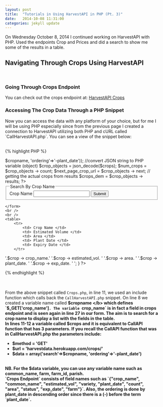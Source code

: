 ```yaml
---
layout: post
title:  "Tutorials in Using HarvestAPI in PHP (Pt. 3)"
date:   2014-10-08 11:31:00
categories: jekyll update
---
```


On Wednesday October 8, 2014 I continued working on HarvestAPI with PHP. Used the endpoints Crop and Prices 
and did a search to show me some of the results in a table. <br/>

<h2> <b> Navigating Through Crops Using HarvestAPI </b> </h2> 
<br/>

<h3> <b> Going Through Crops Endpoint </b> </h3>
You can check out the crops endpoint at: <a href="http://harvestdata.herokuapp.com/crops/"> HarvestAPI Crops </a> <br/>

<h3> <b> Accessing The Crop Data Through a PHP Snippet </b> </h3> 
Now you can access the data with any platform of your choice, but for me I will be using PHP especially since
from the previous page I created a connection to HarvestAPI utilizing both PHP and cURL called `CallHarvestAPI.php`. 
You can see a view of the snippet below: 
<br/><br/>

{% highlight PHP %}
<?php
	include("CallHarvestAPI.php");

	/*---------------------------------------------------------------------------------------*/
	/*---------------------------------- Crop Details ---------------------------------------*/
	/*---------------------------------------------------------------------------------------*/
		
	$cropname = $_GET['crop_name'];

	// call crops resource to return string
	$crops = CallAPI('GET', 'harvestdata.herokuapp.com/crops/',
				array('search'=>$cropname, 'ordering'=>'-plant_date'));

	//convert JSON string to PHP variable (object)
	$crop_objects = json_decode($crops);
		
	$num_crops = $crop_objects -> count;
	$next_page_crop_url  = $crop_objects -> next;
		
	// getting the actual crops from results
	$crops_dem = $crop_objects -> results;
?>
	
<form action="crops.php" method="get">
	<fieldset>
		<legend> Search By Crop Name </legend>
		Crop Name <input type="text" name = "crop_name"/> <input type="submit"/>			
	</fieldset>
	
	</form>		
	<br />
	<br />
	<table>
		<tr>
			<td> Crop Name </td>
			<td> Estimated Volume </td>	
			<td> Area </td>
			<td> Plant Date </td>
			<td> Expiry Date </td>
		</tr>
			
<?php 
			
foreach($crops_dem as $crop)
{
	echo '<tr>
			<td>'.$crop -> crop_name.'</td>
			<td>'.$crop -> estimated_vol. '</td>
			<td>'.$crop -> area. '</td>
			<td>'.$crop -> plant_date. '</td>
			<td>'.$crop -> exp_date. '</td>
			</tr>';			
}				
?>
{% endhighlight %}

<br/><br/>
From the above snippet called `Crops.php`, in line 11, we used an include function which calls back the `CallHarvestAPI.php` snippet.
On line 8 we created a variable name  called <b> $cropname </b> which defines `$_GET['crop_name']`. The variable `crop_name` is in 
fact a field in crops endpoint and is seen again in line 27 in our form. The aim is to search for a crop name to display a 
list with the fields in the table. <br/>
In lines 11-12 a variable called $crops and it is equivalent to CallAPI function that has 3 parameters. 
If you recall the CallAPI function that was in CallHarvestAPI.php the parameters include:
<ul>
	<li> $method = 'GET' </li>
	<li> $url = 'harvestdata.herokuapp.com/crops/'</li>
	<li> $data = array('search'=>$cropname, 'ordering'=>'-plant_date') </li>
</ul>
<br/>
NB. For the $data variable, you can use any variable name such as common_name, farm, farm_id, parish.	<br/>
`Crops Endpoint` consists of field names such as `{"crop_name", "common_name", "estimated_vol", "variety, "plant_date", "count",
"area", "status", "exp_date", "farm"}`. Also, the ordering is done by plant_date in descending order since there is a (-) before 
the term `plant_date`.